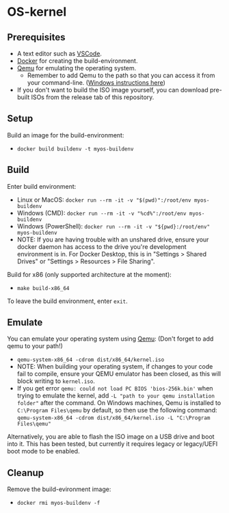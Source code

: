# OS-kernel

## Prerequisites

 - A text editor such as [VSCode](https://code.visualstudio.com/).
 - [Docker](https://www.docker.com/) for creating the build-environment.
 - [Qemu](https://www.qemu.org/) for emulating the operating system.
   - Remember to add Qemu to the path so that you can access it from your command-line. ([Windows instructions here](https://dev.to/whaleshark271/using-qemu-on-windows-10-home-edition-4062))
 - If you don't want to build the ISO image yourself, you can download pre-built ISOs from the release tab of this repository.

## Setup

Build an image for the build-environment:
 - `docker build buildenv -t myos-buildenv`

## Build

Enter build environment:
 - Linux or MacOS: `docker run --rm -it -v "$(pwd)":/root/env myos-buildenv`
 - Windows (CMD): `docker run --rm -it -v "%cd%":/root/env myos-buildenv`
 - Windows (PowerShell): `docker run --rm -it -v "${pwd}:/root/env" myos-buildenv`
 - NOTE: If you are having trouble with an unshared drive, ensure your docker daemon has access to the drive you're development environment is in. For Docker Desktop, this is in "Settings > Shared Drives" or "Settings > Resources > File Sharing".

Build for x86 (only supported architecture at the moment):
 - `make build-x86_64`

To leave the build environment, enter `exit`.

## Emulate

You can emulate your operating system using [Qemu](https://www.qemu.org/): (Don't forget to add qemu to your path!)

 - `qemu-system-x86_64 -cdrom dist/x86_64/kernel.iso`
 - NOTE: When building your operating system, if changes to your code fail to compile, ensure your QEMU emulator has been closed, as this will block writing to `kernel.iso`.
 - If you get error `qemu: could not load PC BIOS 'bios-256k.bin'` when trying to emulate the kernel, add `-L "path to your qemu installation folder"` after the command. On Windows machines, Qemu is installed to `C:\Program Files\qemu` by default, so then use the following command: `qemu-system-x86_64 -cdrom dist/x86_64/kernel.iso -L "C:\Program Files\qemu"`

Alternatively, you are able to flash the ISO image on a USB drive and boot into it. This has been tested, but currently it requires legacy or legacy/UEFI boot mode to be enabled.

## Cleanup

Remove the build-evironment image:
 - `docker rmi myos-buildenv -f`
